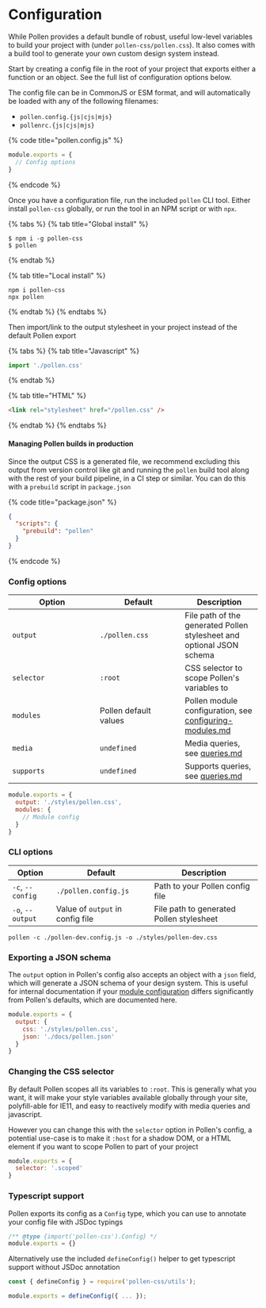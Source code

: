 # Configuration

While Pollen provides a default bundle of robust, useful low-level variables to build your project with (under `pollen-css/pollen.css`). It also comes with a build tool to generate your own custom design system instead.

Start by creating a config file in the root of your project that exports either a function or an object. See the full list of configuration options below.

The config file can be in CommonJS or ESM format, and will automatically be loaded with any of the following filenames:

* `pollen.config.{js|cjs|mjs}`
* `pollenrc.{js|cjs|mjs}`

{% code title="pollen.config.js" %}
```javascript
module.exports = {
  // Config options
}
```
{% endcode %}

Once you have a configuration file, run the included `pollen` CLI tool. Either install `pollen-css` globally, or run the tool in an NPM script or with `npx`.

{% tabs %}
{% tab title="Global install" %}
```
$ npm i -g pollen-css
$ pollen
```
{% endtab %}

{% tab title="Local install" %}
```
npm i pollen-css
npx pollen
```
{% endtab %}
{% endtabs %}

Then import/link to the output stylesheet in your project instead of the default Pollen export

{% tabs %}
{% tab title="Javascript" %}
```javascript
import './pollen.css'
```
{% endtab %}

{% tab title="HTML" %}
```html
<link rel="stylesheet" href="/pollen.css" />
```
{% endtab %}
{% endtabs %}

#### Managing Pollen builds in production

Since the output CSS is a generated file, we recommend excluding this output from version control like git and running the `pollen` build tool along with the rest of your build pipeline, in a CI step or similar. You can do this with a `prebuild` script in `package.json`

{% code title="package.json" %}
```json
{
  "scripts": {
    "prebuild": "pollen"
  }
}
```
{% endcode %}

### Config options

<table><thead><tr><th width="161">Option</th><th width="155.7450980392157">Default</th><th>Description</th></tr></thead><tbody><tr><td><code>output</code></td><td><code>./pollen.css</code></td><td>File path of the generated Pollen stylesheet and optional JSON schema</td></tr><tr><td><code>selector</code></td><td><code>:root</code></td><td>CSS selector to scope Pollen's variables to</td></tr><tr><td><code>modules</code></td><td>Pollen default values</td><td>Pollen module configuration, see <a data-mention href="configuring-modules.md">configuring-modules.md</a></td></tr><tr><td><code>media</code></td><td><code>undefined</code></td><td>Media queries, see <a data-mention href="queries.md">queries.md</a></td></tr><tr><td><code>supports</code></td><td><code>undefined</code></td><td>Supports queries, see <a data-mention href="queries.md">queries.md</a></td></tr></tbody></table>

```javascript
module.exports = {
  output: './styles/pollen.css',
  modules: {
    // Module config
  }
}
```

### CLI options

| Option           | Default                          | Description                              |
| ---------------- | -------------------------------- | ---------------------------------------- |
| `-c`, `--config` | `./pollen.config.js`             | Path to your Pollen config file          |
| `-o`, `--output` | Value of `output` in config file | File path to generated Pollen stylesheet |

```
pollen -c ./pollen-dev.config.js -o ./styles/pollen-dev.css
```

### Exporting a JSON schema

The `output` option in Pollen's config also accepts an object with a `json` field, which will generate a JSON schema of your design system. This is useful for internal documentation if your [module configuration](configuring-modules.md) differs significantly from Pollen's defaults, which are documented here.

```javascript
module.exports = {
  output: {
    css: './styles/pollen.css',
    json: './docs/pollen.json'
  }
}
```

### Changing the CSS selector

By default Pollen scopes all its variables to `:root`. This is generally what you want, it will make your style variables available globally through your site, polyfill-able for IE11, and easy to reactively modify with media queries and javascript.&#x20;

However you can change this with the `selector` option in Pollen's config, a potential use-case is to make it `:host` for a shadow DOM, or a HTML element if you want to scope Pollen to part of your project

```javascript
module.exports = {
  selector: '.scoped'
}
```

### Typescript support

Pollen exports its config as a `Config` type, which you can use to annotate your config file with JSDoc typings

```javascript
/** @type {import('pollen-css').Config} */
module.exports = {}
```

Alternatively use the included `defineConfig()` helper to get typescript support without JSDoc annotation

```javascript
const { defineConfig } = require('pollen-css/utils');

module.exports = defineConfig({ ... });
```
